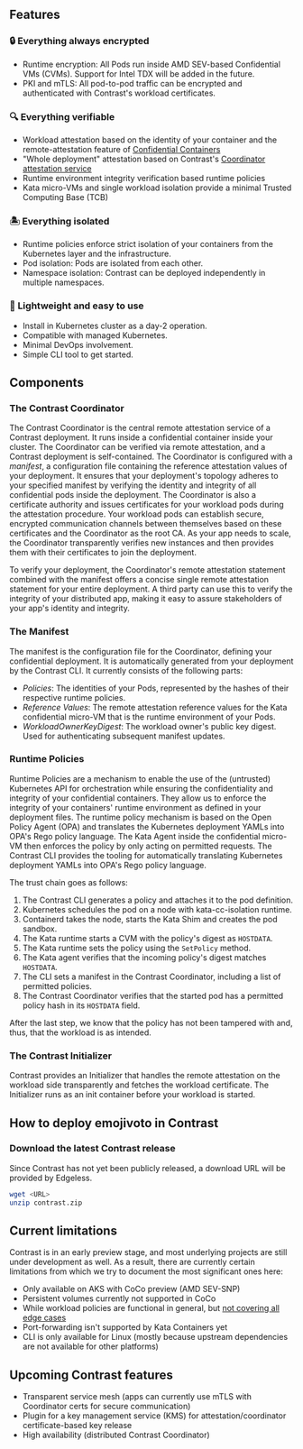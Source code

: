 ## Features

### 🔒 Everything always encrypted

* Runtime encryption: All Pods run inside AMD SEV-based Confidential VMs (CVMs). Support for Intel TDX will be added in the future.
* PKI and mTLS: All pod-to-pod traffic can be encrypted and authenticated with Contrast's workload certificates.

### 🔍 Everything verifiable

* Workload attestation based on the identity of your container and the remote-attestation feature of [Confidential Containers](https://github.com/confidential-containers)
* "Whole deployment" attestation based on Contrast's [Coordinator attestation service](#the-contrast-coordinator)
* Runtime environment integrity verification based runtime policies
* Kata micro-VMs and single workload isolation provide a minimal Trusted Computing Base (TCB)

### 🏝️ Everything isolated

* Runtime policies enforce strict isolation of your containers from the Kubernetes layer and the infrastructure.
* Pod isolation: Pods are isolated from each other.
* Namespace isolation: Contrast can be deployed independently in multiple namespaces.

### 🧩 Lightweight and easy to use

* Install in Kubernetes cluster as a day-2 operation.
* Compatible with managed Kubernetes.
* Minimal DevOps involvement.
* Simple CLI tool to get started.

## Components

### The Contrast Coordinator

The Contrast Coordinator is the central remote attestation service of a Contrast deployment.
It runs inside a confidential container inside your cluster.
The Coordinator can be verified via remote attestation, and a Contrast deployment is self-contained.
The Coordinator is configured with a *manifest*, a configuration file containing the reference attestation values of your deployment.
It ensures that your deployment's topology adheres to your specified manifest by verifying the identity and integrity of all confidential pods inside the deployment.
The Coordinator is also a certificate authority and issues certificates for your workload pods during the attestation procedure.
Your workload pods can establish secure, encrypted communication channels between themselves based on these certificates and the Coordinator as the root CA.
As your app needs to scale, the Coordinator transparently verifies new instances and then provides them with their certificates to join the deployment.

To verify your deployment, the Coordinator's remote attestation statement combined with the manifest offers a concise single remote attestation statement for your entire deployment.
A third party can use this to verify the integrity of your distributed app, making it easy to assure stakeholders of your app's identity and integrity.

### The Manifest

The manifest is the configuration file for the Coordinator, defining your confidential deployment.
It is automatically generated from your deployment by the Contrast CLI.
It currently consists of the following parts:

* *Policies*: The identities of your Pods, represented by the hashes of their respective runtime policies.
* *Reference Values*: The remote attestation reference values for the Kata confidential micro-VM that is the runtime environment of your Pods.
* *WorkloadOwnerKeyDigest*: The workload owner's public key digest. Used for authenticating subsequent manifest updates.

### Runtime Policies

Runtime Policies are a mechanism to enable the use of the (untrusted) Kubernetes API for orchestration while ensuring the confidentiality and integrity of your confidential containers.
They allow us to enforce the integrity of your containers' runtime environment as defined in your deployment files.
The runtime policy mechanism is based on the Open Policy Agent (OPA) and translates the Kubernetes deployment YAMLs into OPA's Rego policy language.
The Kata Agent inside the confidential micro-VM then enforces the policy by only acting on permitted requests.
The Contrast CLI provides the tooling for automatically translating Kubernetes deployment YAMLs into OPA's Rego policy language.

The trust chain goes as follows:

1. The Contrast CLI generates a policy and attaches it to the pod definition.
2. Kubernetes schedules the pod on a node with kata-cc-isolation runtime.
3. Containerd takes the node, starts the Kata Shim and creates the pod sandbox.
4. The Kata runtime starts a CVM with the policy's digest as `HOSTDATA`.
5. The Kata runtime sets the policy using the `SetPolicy` method.
6. The Kata agent verifies that the incoming policy's digest matches `HOSTDATA`.
7. The CLI sets a manifest in the Contrast Coordinator, including a list of permitted policies.
8. The Contrast Coordinator verifies that the started pod has a permitted policy hash in its `HOSTDATA` field.

After the last step, we know that the policy has not been tampered with and, thus, that the workload is as intended.

### The Contrast Initializer

Contrast provides an Initializer that handles the remote attestation on the workload side transparently and
fetches the workload certificate. The Initializer runs as an init container before your workload is started.

## How to deploy emojivoto in Contrast



### Download the latest Contrast release

Since Contrast has not yet been publicly released, a download URL will be
provided by Edgeless.

```sh
wget <URL>
unzip contrast.zip
```

## Current limitations

Contrast is in an early preview stage, and most underlying projects are still under development as well.
As a result, there are currently certain limitations from which we try to document the most significant ones here:

- Only available on AKS with CoCo preview (AMD SEV-SNP)
- Persistent volumes currently not supported in CoCo
- While workload policies are functional in general, but [not covering all edge cases](https://github.com/microsoft/kata-containers/releases/tag/genpolicy-0.6.2-5)
- Port-forwarding isn't supported by Kata Containers yet
- CLI is only available for Linux (mostly because upstream dependencies are not available for other platforms)

## Upcoming Contrast features

- Transparent service mesh (apps can currently use mTLS with Coordinator certs for secure communication)
- Plugin for a key management service (KMS) for attestation/coordinator certificate-based key release
- High availability (distributed Contrast Coordinator)
